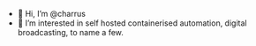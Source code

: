 - 👋 Hi, I’m @charrus
- 👀 I’m interested in self hosted containerised automation, digital broadcasting, to name a few.

<!---
charrus/charrus is a ✨ special ✨ repository because its `README.md` (this file) appears on your GitHub profile.
You can click the Preview link to take a look at your changes.
--->
